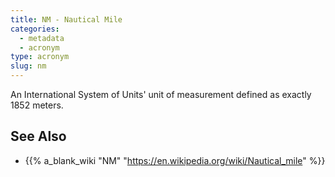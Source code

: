 ```yaml
---
title: NM - Nautical Mile
categories:
  - metadata
  - acronym
type: acronym
slug: nm
---
```


An International System of Units' unit of measurement defined as exactly 1852 meters.

## See Also

* {{%  a_blank_wiki "NM" "https://en.wikipedia.org/wiki/Nautical_mile" %}}
